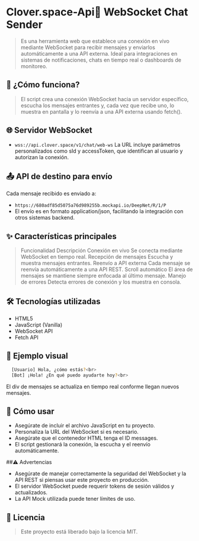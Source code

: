 # Clover.space-Api📡 WebSocket Chat Sender
> Es una herramienta web que establece una conexión en vivo mediante WebSocket para recibir mensajes y enviarlos automáticamente a una API externa. Ideal para integraciones en sistemas de notificaciones, chats en tiempo real o dashboards de monitoreo.

## 🚀 ¿Cómo funciona?
> El script crea una conexión WebSocket hacia un servidor específico, escucha los mensajes entrantes y, cada vez que recibe uno, lo muestra en pantalla y lo reenvía a una API externa usando fetch().

## 🌐 Servidor WebSocket
- `wss://api.clover.space/v1/chat/web-ws`
La URL incluye parámetros personalizados como sId y accessToken, que identifican al usuario y autorizan la conexión.

## 📤 API de destino para envío
Cada mensaje recibido es enviado a:
- `https://680adf85d5075a76d989255b.mockapi.io/DeepNet/R/1/P`
- El envío es en formato application/json, facilitando la integración con otros sistemas backend.

## ✨ Características principales
> Funcionalidad	Descripción
> Conexión en vivo	Se conecta mediante WebSocket en tiempo real.
> Recepción de mensajes	Escucha y muestra mensajes entrantes.
> Reenvío a API externa	Cada mensaje se reenvía automáticamente a una API REST.
> Scroll automático	El área de mensajes se mantiene siempre enfocada al último mensaje.
> Manejo de errores	Detecta errores de conexión y los muestra en consola.
## 🛠️ Tecnologías utilizadas
- HTML5
- JavaScript (Vanilla)
- WebSocket API
- Fetch API

## 📸 Ejemplo visual
```bash
  [Usuario] Hola, ¿cómo estás?<br>
  [Bot] ¡Hola! ¿En qué puedo ayudarte hoy?<br>
```
El div de mensajes se actualiza en tiempo real conforme llegan nuevos mensajes.

## 📝 Cómo usar
- Asegúrate de incluir el archivo JavaScript en tu proyecto.
- Personaliza la URL del WebSocket si es necesario.
- Asegúrate que el contenedor HTML tenga el ID messages.
- El script gestionará la conexión, la escucha y el reenvío automáticamente.

##⚠️ Advertencias
- Asegúrate de manejar correctamente la seguridad del WebSocket y la API REST si piensas usar este proyecto en producción.
- El servidor WebSocket puede requerir tokens de sesión válidos y actualizados.
- La API Mock utilizada puede tener límites de uso.

## 📄 Licencia
> Este proyecto está liberado bajo la licencia MIT.
